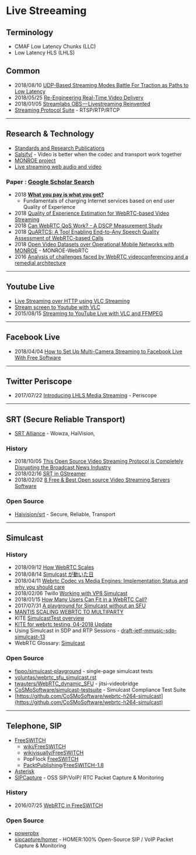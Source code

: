 # Live Streeaming

## Terminology
- CMAF Low Latency Chunks (LLC)
- Low Latency HLS (LHLS)

## Common
- 2018/08/10 [UDP-Based Streaming Modes Battle For Traction as Paths to Low Latency](http://www.screenplaysmag.com/2018/08/14/udp-based-streaming-modes-battle-for-traction-as-paths-to-low-latency/)
- 2018/05/25 [Re-Engineering Real-Time Video Delivery](http://www.streamingmedia.com/Articles/Editorial/Featured-Articles/Re-Engineering-Real-Time-Video-Delivery-125300.aspx)
- 2018/01/05 [Streamlabs OBS — Livestreaming Reinvented](https://blog.streamlabs.com/streamlabs-obs-livestreaming-reinvented-4ddf8324f395)
- [Streaming Protocol Suite](https://slideplayer.com/slide/13148126/) - RTSP/RTP/RTCP

---
## Research & Technology
- [Standards and Research Publications](https://www.callstats.io/research/)
- [Salsify/](https://snr.stanford.edu/salsify/) - Video is better when the codec and transport work together
- [MONROE project](https://github.com/MONROE-PROJECT/)
- [Live streaming web audio and video](https://developer.mozilla.org/en-US/docs/Web/Apps/Fundamentals/Audio_and_video_delivery/Live_streaming_web_audio_and_video)


### Paper : [Google Scholar Search](https://scholar.google.co.kr/schhp)
- 2018 **[What you pay is what you get?](https://link.springer.com/content/pdf/10.1007%2Fs41233-018-0018-9.pdf)**
    - Fundamentals of charging Internet services based on end user Quality of Experience
- 2018 [Quality of Experience Estimation for WebRTC-based Video Streaming](https://www.researchgate.net/profile/Yevgeniya_Sulema/publication/327633696_Quality_of_Experience_Estimation_for_WebRTC-based_Video_Streaming/links/5b9ab565299bf13e602c1eee/Quality-of-Experience-Estimation-for-WebRTC-based-Video-Streaming.pdf)
- 2018 [Can WebRTC QoS Work? - A DSCP Measurement Study](https://itc-conference.org/_Resources/Persistent/780df4482d0fe80f6180f523ebb9482c6869e98b/Barik18ITC30.pdf)
- 2018 [QuARTCS: A Tool Enabling End-to-Any Speech Quality Assessment of WebRTC-based Calls](https://www.researchgate.net/profile/Martin_Meszaros2/publication/327204322_QuARTCS_A_Tool_Enabling_End-to-Any_Speech_Quality_Assessment_of_WebRTC-Based_Calls/links/5ba8a63c299bf13e60482fa0/QuARTCS-A-Tool-Enabling-End-to-Any-Speech-Quality-Assessment-of-WebRTC-Based-Calls.pdf)
- 2018 [Open Video Datasets over Operational Mobile Networks with MONROE](https://www.monroe-project.eu/wp-content/uploads/2018/09/monroe-mmsys18.pdf) - MONROE-WebRTC
- 2016 [Analysis of challenges faced by WebRTC videoconferencing and a remedial architecture](https://arxiv.org/abs/1701.09182)


---
## Youtube Live

- [Live Streaming over HTTP using VLC Streaming](https://www.bogotobogo.com/VideoStreaming/VLC/How_to_Streaming_Live_Network_http.php)
- [Stream screen to Youtube with VLC](https://superuser.com/questions/1293581/stream-screen-to-youtube-with-vlc)
- 2015/08/15 [Streaming to YouTube Live with VLC and FFMPEG](https://blog.vucica.net/2015/08/streaming-to-youtube-live-with-vlc-and-ffmpeg.html)


---
## Facebook Live
- 2018/04/04 [How to Set Up Multi-Camera Streaming to Facebook Live With Free Software](https://hackernoon.com/how-to-set-up-multi-camera-streaming-to-facebook-live-with-free-software-f6c66deb8619)


---
## Twitter Periscope
- 2017/07/22 [Introducing LHLS Media Streaming](https://medium.com/@periscopecode/introducing-lhls-media-streaming-eb6212948bef) - Periscope


---
## SRT (Secure Reliable Transport)
- [SRT Alliance](https://www.srtalliance.org) - Wowza, HaiVision, 

### History
- 2018/10/05 [This Open Source Video Streaming Protocol is Completely Disrupting the Broadcast News Industry](https://www.haivision.com/blog/live-video-streaming/open-source-video-streaming-protocol-disrupting-broadcast-news/)
- 2018/02/16 [SRT in GStreamer](https://www.collabora.com/news-and-blog/blog/2018/02/16/srt-in-gstreamer/)
- 2018/02/02 [8 Free & Best Open source Video Streaming Servers Software](https://www.how2shout.com/tools/free-best-open-source-video-streaming-servers-software.html)

### Open Source
- [Haivision/srt](https://github.com/Haivision/srt) - Secure, Reliable, Transport


---
## Simulcast

### History
- 2018/09/12 [How WebRTC Scales](https://blog.crowdcast.io/post/how-webrtc-scales)
- 2018/08/14 [Simulcast が動いた日](https://medium.com/@voluntas/simulcast-9cae58e4e74e)
- 2018/04/11 [Webrtc Codec vs Media Engines: Implementation Status and why you should care](http://webrtcbydralex.com/index.php/2018/04/11/900/)
- 2018/02/06 Twillo [Working with VP8 Simulcast](https://www.twilio.com/docs/video/tutorials/working-with-vp8-simulcast)
- 2018/01/15 [How Many Users Can Fit in a WebRTC Call?](https://bloggeek.me/how-many-users-webrtc-call/)
- 2017/07/31 [A playground for Simulcast without an SFU](https://webrtchacks.com/a-playground-for-simulcast-without-an-sfu/)
- [MANTIS SCALING WEBRTC TO MULTIPARTY](http://aullman.github.io/webrtc-developer-meetup-mantis/)
- KITE [SimulcastTest overview](https://kiteboard.herokuapp.com/public?testname=SimulcastTest)
- [KITE for webrtc testing, 04-2018 Update](https://www.w3.org/2011/04/webrtc/wiki/images/6/65/KITE-Update-2018-05-22.pdf)
- Using Simulcast in SDP and RTP Sessions - [draft-ietf-mmusic-sdp-simulcast-13](https://tools.ietf.org/html/draft-ietf-mmusic-sdp-simulcast-13)
- WebRTC Glossary: [Simulcast](https://webrtcglossary.com/simulcast/)


### Open Source
- [fippo/simulcast-playground](https://github.com/fippo/simulcast-playground) - single-page simulcast tests
- [voluntas/webrtc_sfu_simulcast.rst](https://gist.github.com/voluntas/9d8a04ea62251b9d51fa2d83cb263f12)
- [twauters/WebRTC_dynamic_SFU](https://github.com/twauters/WebRTC_dynamic_SFU) - jitsi-videobridge
- [CoSMoSoftware/simulcast-testsuite](https://github.com/CoSMoSoftware/simulcast-testsuite) - Simulcast Compliance Test Suite
- [https://github.com/CoSMoSoftware/webrtc-h264-simulcast](https://github.com/CoSMoSoftware/webrtc-h264-simulcast)


---
## Telephone, SIP
- [FreeSWITCH](https://freeswitch.org/)
    - [wiki/FreeSWITCH](https://en.wikipedia.org/wiki/FreeSWITCH)
    - [wikivisually/FreeSWITCH](https://wikivisually.com/wiki/FreeSWITCH)
    - PopFlock [FreeSWITCH](http://www.popflock.com/learn?s=FreeSWITCH)
    - [PacktPublishing](https://github.com/PacktPublishing/)/[FreeSWITCH-1.8](https://github.com/PacktPublishing/FreeSWITCH-1.8)
- [Asterisk](https://www.asterisk.org/)
- [SIPCapture](http://sipcapture.org/) - OSS SIP/VoIP/ RTC Packet Capture & Monitoring


### History
- 2016/07/25 [WebRTC in FreeSWITCH](https://hub.packtpub.com/webrtc-freeswitch/)

### Open Source
- [powerpbx](https://github.com/powerpbx)
- [sipcapture/homer](https://github.com/sipcapture/homer) - HOMER:100% Open-Source SIP / VoIP Packet Capture & Monitoring 





